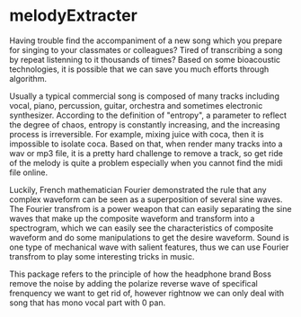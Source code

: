 # melodyExtracter

Having trouble find the accompaniment of a new song which you prepare for singing 
to your classmates or colleagues? Tired of transcribing a song by repeat listenning to 
it thousands of times? Based on some bioacoustic technologies, it is possible that we
can save you much efforts through algorithm.

  Usually a typical commercial song is composed of many tracks including vocal,
  piano, percussion, guitar, orchestra and sometimes electronic synthesizer. According 
  to the definition of "entropy", a parameter to reflect the degree of chaos, entropy 
  is constantly increasing, and the increasing process is irreversible. For example, mixing
  juice with coca, then it is impossible to isolate coca. Based on that, when render many
  tracks into a wav or mp3 file, it is a pretty hard challenge to remove a track, so get 
  ride of the melody is quite a problem especially when you cannot find the midi file online.
  
  Luckily, French mathematician Fourier demonstrated the rule that any complex waveform can be
  seen as a superposition of several sine waves. The Fourier transfrom is a power weapon that 
  can easily separating the sine waves that make up the composite waveform and transform into 
  a spectrogram, which we can easily see the characteristics of composite waveform and do some 
  manipulations to get the desire waveform.  Sound is one type of mechanical wave with salient
  features, thus we can use Fourier transfrom to play some interesting tricks in music.
  
  This package refers to the principle of how the headphone brand Boss remove the noise by adding
  the polarize reverse wave of specifical frenquency we want to get rid of, however rightnow we 
  can only deal  with song that has mono vocal part with 0 pan.
